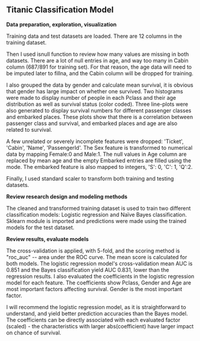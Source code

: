 ## Titanic Classification Model

**Data preparation, exploration, visualization**

Training data and test datasets are loaded. There are 12 columns in the training dataset.

Then I used isnull function to review how many values are missing in both datasets. There are a lot of null entries in age, and way too many in Cabin column (687/891 for training set). For that reason, the age data will need to be imputed later to fillna, and the Cabin column will be dropped for training.

I also grouped the data by gender and calculate mean survival, it is obvious that gender has large impact on whether one survived. Two histograms were made to display number of people in each Pclass and their age distribution as well as survival status (color coded). Three line-plots were also generated to display survival numbers for different passenger classes and embarked places. These plots show that there is a correlation between passenger class and survival, and embarked places and age are also related to survival.

A few unrelated or severely incomplete features were dropped: 'Ticket', 'Cabin', 'Name', 'PassengerId'. The Sex feature is transformed to numerical data by mapping Female:0 and Male:1. The null values in Age column are replaced by mean age and the empty Embarked entries are filled using the mode. The embarked feature is also mapped to integers, 'S': 0, 'C': 1, 'Q':2.

Finally, I used standard scaler to transform both training and testing datasets.

**Review research design and modeling methods**

The cleaned and transformed training dataset is used to train two different classification models: Logistic regression and Naïve Bayes classification. Sklearn module is imported and predictions were made using the trained models for the test dataset.

**Review results, evaluate models**

The cross-validation is applied, with 5-fold, and the scoring method is "roc_auc" -- area under the ROC curve. The mean score is calculated for both models. The logistic regression model's cross-validation mean AUC is 0.851 and the Bayes classification yield AUC 0.831, lower than the regression results. I also evaluated the coefficients in the logistic regression model for each feature. The coefficients show Pclass, Gender and Age are most important factors affecting survival. Gender is the most important factor.

I will recommend the logistic regression model, as it is straightforward to understand, and yield better prediction accuracies than the Bayes model. The coefficients can be directly associated with each evaluated factor (scaled) - the characteristics with larger abs(coefficient) have larger impact on chance of survival.
